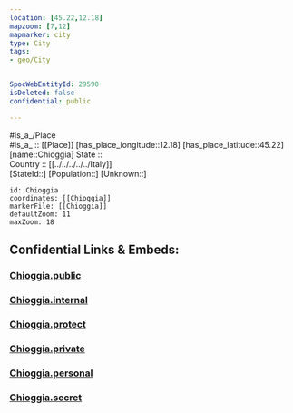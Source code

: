 ```yaml
---
location: [45.22,12.18] 
mapzoom: [7,12] 
mapmarker: city 
type: City
tags:
- geo/City


SpocWebEntityId: 29590
isDeleted: false
confidential: public

---
```

#is_a_/Place  
#is_a_ :: [[Place]] 
[has_place_longitude::12.18] 
[has_place_latitude::45.22] 
[name::Chioggia] 
State ::  
Country :: [[../../../../../Italy]]  
[StateId::] 
[Population::] 
[Unknown::] 


```leaflet
id: Chioggia
coordinates: [[Chioggia]] 
markerFile: [[Chioggia]] 
defaultZoom: 11 
maxZoom: 18
```


## Confidential Links & Embeds: 

### [Chioggia.public](/_public/\Earth\Continent\Europe\Europe~South\Italy\regions~Italy\Veneto\Venezia.Province\CityChioggia.public.md) 

### [Chioggia.internal](/_internal/\Earth\Continent\Europe\Europe~South\Italy\regions~Italy\Veneto\Venezia.Province\CityChioggia.internal.md) 

### [Chioggia.protect](/_protect/\Earth\Continent\Europe\Europe~South\Italy\regions~Italy\Veneto\Venezia.Province\CityChioggia.protect.md) 

### [Chioggia.private](/_private/\Earth\Continent\Europe\Europe~South\Italy\regions~Italy\Veneto\Venezia.Province\CityChioggia.private.md) 

### [Chioggia.personal](/_personal/\Earth\Continent\Europe\Europe~South\Italy\regions~Italy\Veneto\Venezia.Province\CityChioggia.personal.md) 

### [Chioggia.secret](/_secret/\Earth\Continent\Europe\Europe~South\Italy\regions~Italy\Veneto\Venezia.Province\CityChioggia.secret.md)

